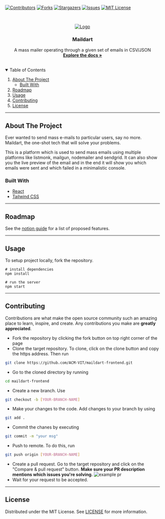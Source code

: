 <!-- PROJECT SHIELDS -->

[![Contributors][contributors-shield]][contributors-url]
[![Forks][forks-shield]][forks-url]
[![Stargazers][stars-shield]][stars-url]
[![Issues][issues-shield]][issues-url]
[![MIT License][license-shield]][license-url]


<!-- PROJECT LOGO -->
<br />
<p align="center">
  <a href="https://hacktoberfest.digitalocean.com/">
    <img src="https://user-images.githubusercontent.com/52633729/135446856-ed1de284-c21a-4932-bd70-b4eae149c49c.png" alt="Logo">
  </a>

  <h3 align="center">Maildart</h3>

  <p align="center">
    A mass mailer operating through a given set of emails in CSV/JSON
    <br />
    <a href="https://grass-text-1a7.notion.site/Maildart-9dec4c315dcf407fa73d06a3023edc6c"><strong>Explore the docs »</strong></a>
    <br />
    <br />
  </p>
</p>



<!-- TABLE OF CONTENTS -->
<details open="open">
  <summary>Table of Contents</summary>
  <ol>
    <li>
      <a href="#about-the-project">About The Project</a>
      <ul>
        <li><a href="#built-with">Built With</a></li>
      </ul>
    </li>
    <li><a href="#roadmap">Roadmap</a></li>
    <li><a href="#usage">Usage</a></li>
    <li><a href="#contributing">Contributing</a></li>
    <li><a href="#license">License</a></li>
  </ol>
</details>

---

<!-- ABOUT THE PROJECT -->
## About The Project

Ever wanted to send mass e-mails to particular users, say no more. Maildart, the one-shot tech that will solve your problems.

This is a platform which is used to send mass emails using multiple platforms like listmonk, mailgun, nodemailer and sendgrid. It can also show you the live preview of the email and in the end it will show you which emails were sent and which failed in a minimalistic console.

<!-- BUILT WITH -->
### Built With

* [React](https://reactjs.org/)
* [Tailwind CSS](https://tailwindcss.com/)

---
<!-- ROADMAP -->
## Roadmap

See the [notion guide](https://grass-text-1a7.notion.site/Maildart-9dec4c315dcf407fa73d06a3023edc6c) for a list of proposed features.

---
<!-- USAGE -->
## Usage

To setup project locally, fork the repository.

```console
# install dependencies
npm install

# run the server
npm start
```

---

<!-- CONTRIBUTING -->
## Contributing

Contributions are what make the open source community such an amazing place to learn, inspire, and create. Any contributions you make are **greatly appreciated**.


* Fork the repository by clicking the fork button on top right corner of the page
* Clone the target repository. To clone, click on the clone button and copy the https address. Then run

```bash
git clone https://github.com/ACM-VIT/maildart-frontend.git
```

* Go to the cloned directory by running

```bash
cd maildart-frontend
```

* Create a new branch. Use

```bash
git checkout -b [YOUR-BRANCH-NAME]
```

* Make your changes to the code. Add changes to your branch by using

```bash
git add .
```

* Commit the chanes by executing

```bash
git commit -m "your msg"
```

* Push to remote. To do this, run

```bash
git push origin [YOUR-BRANCH-NAME]
```

* Create a pull request. Go to the target repository and click on the "Compare & pull request" button. **Make sure your PR description mentions which issues you're solving.**
![example pr](https://drive.google.com/u/1/uc?id=1f9JKAR-kRvCRGxIs_SAvegaYDPx53T9G)
* Wait for your request to be accepted.

---

<!-- LICENSE -->
## License

Distributed under the MIT License. See [LICENSE](https://github.com/ACM-VIT/maildart-frontend/blob/master/LICENSE) for more information.


<!-- MARKDOWN LINKS & IMAGES -->

[contributors-shield]: https://img.shields.io/github/contributors/acm-vit/maildart-frontend.svg?style=for-the-badge
[contributors-url]: https://github.com/acm-vit/maildart-frontend/graphs/contributors
[forks-shield]: https://img.shields.io/github/forks/acm-vit/maildart-frontend?style=for-the-badge
[forks-url]: https://github.com/acm-vit/maildart-frontend/network/members
[stars-shield]: https://img.shields.io/github/stars/acm-vit/maildart-frontend.svg?style=for-the-badge
[stars-url]: https://github.com/acm-vit/maildart-frontend/stargazers
[issues-shield]: https://img.shields.io/github/issues/acm-vit/maildart-frontend.svg?style=for-the-badge
[issues-url]: https://github.com/acm-vit/maildart-frontend/issues
[license-shield]:https://img.shields.io/github/license/othneildrew/Best-README-Template.svg?style=for-the-badge
[license-url]: https://github.com/ACM-VIT/maildart-frontend/blob/master/LICENSE

[license-shield]: https://img.shields.io/github/license/othneildrew/Best-README-Template.svg?style=for-the-badge
[license-url]: https://github.com/othneildrew/Best-README-Template/blob/master/LICENSE.txt
